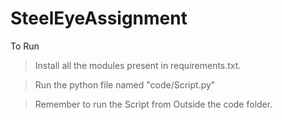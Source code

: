 # SteelEyeAssignment

To Run
> Install all the modules present in requirements.txt.


> Run the python file named "code/Script.py"


> Remember to run the Script from Outside the code folder.
